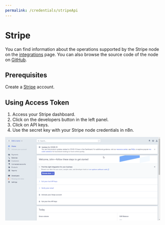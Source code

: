```yaml
---
permalink: /credentials/stripeApi
---
```


# Stripe

You can find information about the operations supported by the Stripe node on the [integrations](https://n8n.io/integrations/n8n-nodes-base.stripe) page. You can also browse the source code of the node on [GitHub](https://github.com/n8n-io/n8n/tree/master/packages/nodes-base/nodes/Stripe).

## Prerequisites

Create a [Stripe](https://stripe.com/) account.

## Using Access Token

1. Access your Stripe dashboard.
2. Click on the developers button in the left panel.
3. Click on API keys.
4. Use the secret key with your Stripe node credentials in n8n.

![Getting Stripe credentials](./using-access-token.gif)
